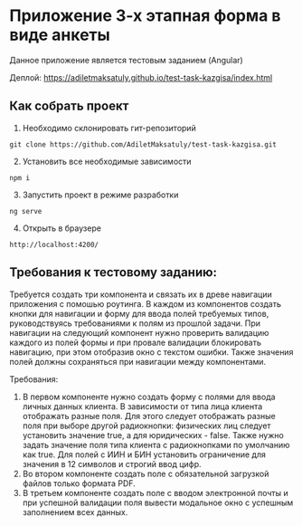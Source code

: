 # Приложение 3-х этапная форма в виде анкеты
Данное приложение является тестовым заданием (Angular)

Деплой: https://adiletmaksatuly.github.io/test-task-kazgisa/index.html

## Как собрать проект
1. Необходимо склонировать гит-репозиторий

`git clone https://github.com/AdiletMaksatuly/test-task-kazgisa.git`

2. Установить все необходимые зависимости

`npm i`

3. Запустить проект в режиме разработки

`ng serve`

4. Открыть в браузере

`http://localhost:4200/`


## Требования к тестовому заданию:
Требуется создать три компонента и связать их в древе навигации приложения с помошью роутинга. В каждом из компонентов создать кнопки для навигации и форму для ввода полей требуемых типов, руководствуясь требованиями к полям из прошлой задачи. При навигации на следующий компонент нужно проверить валидацию каждого из полей формы и при провале валидации блокировать навигацию, при этом отобразив окно с текстом ошибки. Также значения полей должны сохраняться при навигации между компонентами.

Требования:
1) В первом компоненте нужно создать форму с полями для ввода личных данных клиента. В зависимости от типа лица клиента отображать разные поля. Для этого следует отображать разные поля при выборе другой радиокнопки: физических лиц следует установить значение true, а для юридических - false. Также нужно задать значение поля типа клиента с радиокнопками по умолчанию как true. Для полей с ИИН и БИН установить ограничение для значения в 12 символов и строгий ввод цифр.
2) Во втором компоненте создать поле с обязательной загрузкой файлов только формата PDF.
3) В третьем компоненте создать поле с вводом электронной почты и при успешной валидации поля вывести модальное окно с успешным заполнением всех данных.
